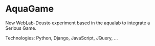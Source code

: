 AquaGame
========

New WebLab-Deusto experiment based in the aqualab to integrate a Serious Game.

Technologies: Python, Django, JavaScript, JQuery, ...
